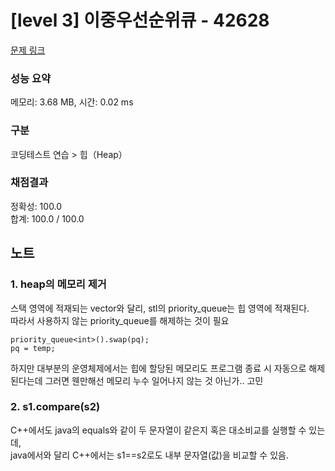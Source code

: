 # [level 3] 이중우선순위큐 - 42628 

[문제 링크](https://school.programmers.co.kr/learn/courses/30/lessons/42628) 

### 성능 요약

메모리: 3.68 MB, 시간: 0.02 ms

### 구분

코딩테스트 연습 > 힙（Heap）

### 채점결과

정확성: 100.0<br/>합계: 100.0 / 100.0

## 노트
### 1. heap의 메모리 제거
스택 영역에 적재되는 vector와 달리, stl의 priority_queue는 힙 영역에 적재된다.<br/>
따라서 사용하지 않는 priority_queue를 해제하는 것이 필요<br/>
```
priority_queue<int>().swap(pq);
pq = temp;
```
하지만 대부분의 운영체제에서는 힙에 할당된 메모리도 프로그램 종료 시 자동으로 해제된다는데 그러면 웬만해선 메모리 누수 일어나지 않는 것 아닌가.. 고민
### 2. s1.compare(s2)
C++에서도 java의 equals와 같이 두 문자열이 같은지 혹은 대소비교를 실행할 수 있는데,<br/>
java에서와 달리 C++에서는 s1==s2로도 내부 문자열(값)을 비교할 수 있음.
